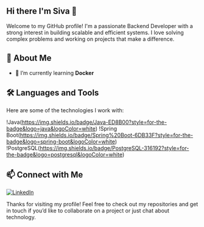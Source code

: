 ## Hi there I'm Siva 👋

Welcome to my GitHub profile! I'm a passionate Backend Developer with a strong interest in building scalable and efficient systems. I love solving complex problems and working on projects that make a difference.

## 🚀 About Me

- 🌱 I’m currently learning **Docker**

## 🛠️ Languages and Tools

Here are some of the technologies I work with:

!Java(https://img.shields.io/badge/Java-ED8B00?style=for-the-badge&logo=java&logoColor=white)
!Spring Boot(https://img.shields.io/badge/Spring%20Boot-6DB33F?style=for-the-badge&logo=spring-boot&logoColor=white)
!PostgreSQL(https://img.shields.io/badge/PostgreSQL-316192?style=for-the-badge&logo=postgresql&logoColor=white)

## 📫 Connect with Me

[![LinkedIn](https://img.shields.io/badge/LinkedIn-%230077B5.svg?style=for-the-badge&logo=linkedin&logoColor=white)](www.linkedin.com/in/siva-baskaran-6709212b3)

Thanks for visiting my profile! Feel free to check out my repositories and get in touch if you’d like to collaborate on a project or just chat about technology.
